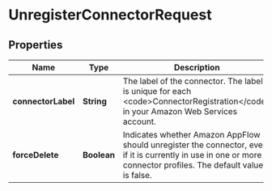 

# UnregisterConnectorRequest


## Properties

| Name | Type | Description | Notes |
|------------ | ------------- | ------------- | -------------|
|**connectorLabel** | **String** | The label of the connector. The label is unique for each &lt;code&gt;ConnectorRegistration&lt;/code&gt; in your Amazon Web Services account. |  |
|**forceDelete** | **Boolean** | Indicates whether Amazon AppFlow should unregister the connector, even if it is currently in use in one or more connector profiles. The default value is false. |  [optional] |



